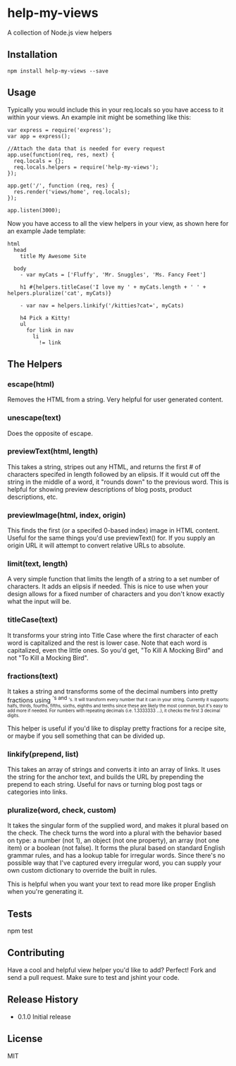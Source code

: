 # help-my-views
A collection of Node.js view helpers


## Installation

    npm install help-my-views --save


## Usage

Typically you would include this in your req.locals so you have access to it within your views. An example init might be something like this:

    var express = require('express');
    var app = express();
    
    //Attach the data that is needed for every request
    app.use(function(req, res, next) {
      req.locals = {};
      req.locals.helpers = require('help-my-views');
    });

    app.get('/', function (req, res) {
      res.render('views/home', req.locals);
    });

    app.listen(3000);


Now you have access to all the view helpers in your view, as shown here for an example Jade template:

    html
      head
        title My Awesome Site
    
      body
        - var myCats = ['Fluffy', 'Mr. Snuggles', 'Ms. Fancy Feet']

        h1 #{helpers.titleCase('I love my ' + myCats.length + ' ' + helpers.pluralize('cat', myCats)}

        - var nav = helpers.linkify('/kitties?cat=', myCats)
        
        h4 Pick a Kitty!
        ul
          for link in nav
            li
              != link


## The Helpers

### escape(html)

Removes the HTML from a string. Very helpful for user generated content.

### unescape(text)

Does the opposite of escape.

### previewText(html, length)

This takes a string, stripes out any HTML, and returns the first # of characters specifed in length followed by an elipsis. If it would cut off the string in 
the middle of a word, it "rounds down" to the previous word. This is helpful for showing preview descriptions of blog posts, product descriptions, etc.

### previewImage(html, index, origin)

This finds the first (or a specifed 0-based index) image in HTML content. Useful for the same things you'd use previewText() for. If you supply an origin URL it will
attempt to convert relative URLs to absolute.

### limit(text, length)

A very simple function that limits the length of a string to a set number of characters. It adds an elipsis if needed. This is nice to use when your 
design allows for a fixed number of characters and you don't know exactly what the input will be.

### titleCase(text)

It transforms your string into Title Case where the first character of each word is capitalized and the rest is lower case. Note that each word is 
capitalized, even the little ones. So you'd get, "To Kill A Mocking Bird" and not "To Kill a Mocking Bird". 

### fractions(text)

It takes a string and transforms some of the decimal numbers into pretty fractions using <sup>'s and <sub>'s. It will transform every number that it can in
your string. Currently it supports: halfs, thirds, fourths, fifths, sixths, eighths and tenths since these are likely the most common, but it's easy to add
more if needed. For numbers with repeating decimals (i.e. 1.3333333 ...), it checks the first 3 decimal digits.

This helper is useful if you'd like to display pretty fractions for a recipe site, or maybe if you sell something that can be divided up. 

### linkify(prepend, list)

This takes an array of strings and converts it into an array of links. It uses the string for the anchor text, and builds the URL by prepending the prepend 
to each string. Useful for navs or turning blog post tags or categories into links. 

### pluralize(word, check, custom)

It takes the singular form of the supplied word, and makes it plural based on the check. The check turns the word into a plural with the behavior based on type: 
a number (not 1), an object (not one property), an array (not one item) or a boolean (not false). It forms the plural based on standard English grammar rules, and has a
lookup table for irregular words. Since there's no possible way that I've captured every irregular word, you can supply your own custom dictionary to override the
built in rules. 

This is helpful when you want your text to read more like proper English when you're generating it.  


## Tests

  npm test


## Contributing

Have a cool and helpful view helper you'd like to add? Perfect! Fork and send a pull request. Make sure to test and jshint your code.


## Release History

* 0.1.0 Initial release


## License

MIT 
